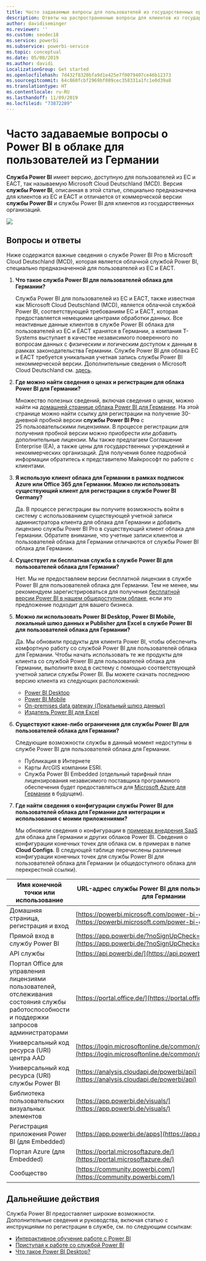 ```yaml
---
title: Часто задаваемые вопросы для пользователей из государственных организаций Германии
description: Ответы на распространенные вопросы для клиентов из государственных организаций Германии про Power BI для государственных организаций Германии
author: davidiseminger
ms.reviewer: ''
ms.custom: seodec18
ms.service: powerbi
ms.subservice: powerbi-service
ms.topic: conceptual
ms.date: 05/08/2019
ms.author: davidi
LocalizationGroup: Get started
ms.openlocfilehash: 7d432f8320bfa9d1e425e7f0079407ce46b12373
ms.sourcegitcommit: 64c860fcbf2969bf089cec358331a1fc1e0d39a8
ms.translationtype: HT
ms.contentlocale: ru-RU
ms.lasthandoff: 11/09/2019
ms.locfileid: "73872289"
---
```

# <a name="frequently-asked-questions-for-power-bi-for-germany-cloud-customers"></a>Часто задаваемые вопросы о Power BI в облаке для пользователей из Германии
**Служба Power BI** имеет версию, доступную для пользователей из ЕС и ЕАСТ, так называемую Microsoft Cloud Deutschland (MCD). Версия **службы Power BI**, описанная в этой статье, специально предназначена для клиентов из ЕС и ЕАСТ и отличается от коммерческой версии **службы Power BI** и службы Power BI для клиентов из государственных организаций.

![](media/service-govde-faq/govde-faq_01.png)

## <a name="questions-and-answers"></a>Вопросы и ответы

Ниже содержатся важные сведения о службе Power BI Pro в Microsoft Cloud Deutschland (MCD), которая является облачной службой Power BI, специально предназначенной для пользователей из ЕС и ЕАСТ.

1. **Что такое служба Power BI для пользователей облака для Германии?**
   
   Служба Power BI для пользователей из ЕС и ЕАСТ, также известная как Microsoft Cloud Deutschland (MCD), является облачной службой Power BI, соответствующей требованиям ЕС и ЕАСТ, которая предоставляется немецкими центрами обработки данных. Все неактивные данные клиентов в службе Power BI облака для пользователей из ЕС и ЕАСТ хранятся в Германии, а компания T-Systems выступает в качестве независимого поверенного по вопросам данных с физическим и логическим доступом к данным в рамках законодательства Германии. Службе Power BI для облака ЕС и ЕАСТ требуется уникальная учетная запись службы Power BI некоммерческой версии. Дополнительные сведения о Microsoft Cloud Deutschland см. [здесь](https://www.microsoft.com/trustcenter/cloudservices/nationalcloud).
2. **Где можно найти сведения о ценах и регистрации для облака Power BI для Германии?**
   
   Множество полезных сведений, включая сведения о ценах, можно найти на [домашней странице облака Power BI для Германии](https://powerbi.microsoft.com/power-bi-germany/). На этой странице можно найти ссылку для регистрации на получение 30-дневной пробной версии **службы Power BI Pro** с 25 пользовательскими лицензиями. В процессе регистрации для получения пробной версии можно приобрести или добавить дополнительные лицензии. Мы также предлагаем Соглашение Enterprise (EA), а также цены для государственных учреждений и некоммерческих организаций. Для получения более подробной информации обратитесь к представителю Майкрософт по работе с клиентами.
3. **Я использую клиент облака для Германии в рамках подписок Azure или Office 365 для Германии. Можно ли использовать существующий клиент для регистрации в службе Power BI Germany?**
   
   Да. В процессе регистрации вы получите возможность войти в систему с использованием существующей учетной записи администратора клиента для облака для Германии и добавить лицензию службы Power BI Prо в существующий клиент облака для Германии. Обратите внимание, что учетные записи клиентов и пользователей облака для Германии отличаются от службы Power BI облака для Германии.
4. **Существует ли бесплатная служба в службе Power BI для пользователей облака для Германии?**
   
   Нет. Мы не предоставляем версии бесплатной лицензии в службе Power BI для пользователей облака для Германии. Тем не менее, мы рекомендуем зарегистрироваться для получения [бесплатной версии Power BI в нашем общедоступном облаке](https://powerbi.microsoft.com/get-started/), если это предложение подходит для вашего бизнеса.
5. **Можно ли использовать Power BI Desktop, Power BI Mobile, локальный шлюз данных и Publisher для Excel в службе Power BI для пользователей облака для Германии?**
   
   Да. Мы обновили продукты для клиента Power BI, чтобы обеспечить комфортную работу со службой Power BI для пользователей облака для Германии. Чтобы начать использовать те же продукты для клиента со службой Power BI для пользователей облака для Германии, выполните вход в систему с помощью соответствующей учетной записи службы Power BI. Вы можете скачать последнюю версию клиента из следующих расположений:
   
   * [Power BI Desktop](https://powerbi.microsoft.com/desktop/)
   * [Power BI Mobile](https://powerbi.microsoft.com/mobile/)
   * [On-premises data gateway (Локальный шлюз данных)](https://powerbi.microsoft.com/gateway/)
   * [Издатель Power BI для Excel](https://powerbi.microsoft.com/excel-dashboard-publisher/)
6. **Существуют какие-либо ограничения для службы Power BI для пользователей облака для Германии?**
   
   Следующие возможности службы в данный момент недоступны в службе Power BI для пользователей облака для Германии.
   
   * Публикация в Интернете
   * Карты ArcGIS компании ESRI.
   * Служба Power BI Embedded (отдельный тарифный план лицензирования независимого поставщика программного обеспечения будет предоставляться для [Microsoft Azure для Германии](https://azure.microsoft.com/overview/clouds/germany/) в будущем).
7. **Где найти сведения о конфигурации службы Power BI для пользователей облака для Германии для интеграции и использования с моими приложениями?**
   
   Мы обновили сведения о конфигурации в [примерах внедрения SaaS](https://github.com/Microsoft/PowerBI-Developer-Samples) для облака для Германии и других облаков Power BI. Сведения о конфигурации конечных точек для облака см. в примерах в папке **Cloud Configs**. В следующей таблице перечислены различные конфигурации конечных точек для службы Power BI для пользователей облака для Германии (и общедоступного облака для перекрестной ссылки).

| **Имя конечной точки или использование** | **URL-адрес службы Power BI для пользователей облака для Германии** | **Эквивалент URL-адреса в общедоступном облаке (для перекрестной ссылки)** |
| --- | --- | --- |
| Домашняя страница, регистрация и вход |[https://powerbi.microsoft.com/power-bi-germany/](https://powerbi.microsoft.com/power-bi-germany/) |[https://powerbi.microsoft.com/](https://powerbi.microsoft.com/) |
| Прямой вход в службу Power BI |[https://app.powerbi.de/?noSignUpCheck=1](https://app.powerbi.de/?noSignUpCheck=1) |[https://app.powerbi.com/?noSignUpCheck=1](https://app.powerbi.com/?noSignUpCheck=1) |
| API службы |[https://api.powerbi.de/](https://api.powerbi.de/) |[https://api.powerbi.com/](https://api.powerbi.com/) |
| Портал Office для управления лицензиями пользователей, отслеживания состояния службы работоспособности и поддержки запросов администраторами |[https://portal.office.de/](https://portal.office.de/) |[https://portal.office.com/](https://portal.office.com/) |
| Универсальный код ресурса (URI) центра AAD |[https://login.microsoftonline.de/common/oauth2/authorize/](https://login.microsoftonline.de/common/oauth2/authorize/) |[https://login.microsoftonline.com/common/oauth2/authorize/](https://login.microsoftonline.com/common/oauth2/authorize/) |
| Универсальный код ресурса (URI) службы Power BI |[https://analysis.cloudapi.de/powerbi/api](https://analysis.cloudapi.de/powerbi/api) |[https://analysis.windows.net/powerbi/api](https://analysis.windows.net/powerbi/api) |
| Библиотека пользовательских визуальных элементов |[https://app.powerbi.de/visuals/](https://app.powerbi.de/visuals/) |[https://app.powerbi.com/visuals/](https://app.powerbi.com/visuals/) |
| Регистрация приложения Power BI (для Embedded) |[https://app.powerbi.de/apps](https://app.powerbi.de/apps) |[https://app.powerbi.com/apps](https://app.powerbi.com/apps) |
| Портал Azure (для Embedded) |[https://portal.microsoftazure.de/](https://portal.microsoftazure.de/) |[https://portal.azure.com/](https://portal.azure.com/) |
| Сообщество |[https://community.powerbi.com/](https://community.powerbi.com/) |[https://community.powerbi.com/](https://community.powerbi.com/) |

## <a name="next-steps"></a>Дальнейшие действия
Служба Power BI предоставляет широкие возможности. Дополнительные сведения и руководства, включая статью с инструкциями по регистрации в службе, см. по следующим ссылкам:

* [Интерактивное обучение работе с Power BI](guided-learning/index.md)
* [Приступая к работе со службой Power BI](service-get-started.md)
* [Что такое Power BI Desktop?](desktop-what-is-desktop.md)

